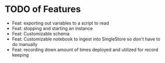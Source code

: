 # TODO of Features

* Feat: exporting out variables to a script to read
* Feat: stopping and starting an instance
* Feat: Customizable schema
* Feat: Customizable notebook to ingest into SingleStore so don't have to do manually
* Feat: recording down amount of times deployed and utilized for record keeping
